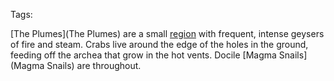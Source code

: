 Tags: 

[The Plumes](The Plumes) are a small [region](Regions) with frequent, intense geysers of fire and steam. Crabs live around the edge of the holes in the ground, feeding off the archea that grow in the hot vents. Docile [Magma Snails](Magma Snails) are throughout.
